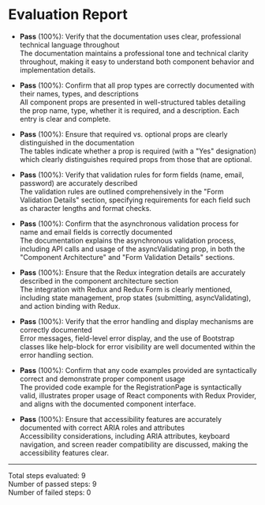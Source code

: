 # Evaluation Report

- **Pass** (100%): Verify that the documentation uses clear, professional technical language throughout  
  The documentation maintains a professional tone and technical clarity throughout, making it easy to understand both component behavior and implementation details.

- **Pass** (100%): Confirm that all prop types are correctly documented with their names, types, and descriptions  
  All component props are presented in well-structured tables detailing the prop name, type, whether it is required, and a description. Each entry is clear and complete.

- **Pass** (100%): Ensure that required vs. optional props are clearly distinguished in the documentation  
  The tables indicate whether a prop is required (with a "Yes" designation) which clearly distinguishes required props from those that are optional.

- **Pass** (100%): Verify that validation rules for form fields (name, email, password) are accurately described  
  The validation rules are outlined comprehensively in the "Form Validation Details" section, specifying requirements for each field such as character lengths and format checks.

- **Pass** (100%): Confirm that the asynchronous validation process for name and email fields is correctly documented  
  The documentation explains the asynchronous validation process, including API calls and usage of the asyncValidating prop, in both the "Component Architecture" and "Form Validation Details" sections.

- **Pass** (100%): Ensure that the Redux integration details are accurately described in the component architecture section  
  The integration with Redux and Redux Form is clearly mentioned, including state management, prop states (submitting, asyncValidating), and action binding with Redux.

- **Pass** (100%): Verify that the error handling and display mechanisms are correctly documented  
  Error messages, field-level error display, and the use of Bootstrap classes like help-block for error visibility are well documented within the error handling section.

- **Pass** (100%): Confirm that any code examples provided are syntactically correct and demonstrate proper component usage  
  The provided code example for the RegistrationPage is syntactically valid, illustrates proper usage of React components with Redux Provider, and aligns with the documented component interface.

- **Pass** (100%): Ensure that accessibility features are accurately documented with correct ARIA roles and attributes  
  Accessibility considerations, including ARIA attributes, keyboard navigation, and screen reader compatibility are discussed, making the accessibility features clear.

---

Total steps evaluated: 9  
Number of passed steps: 9  
Number of failed steps: 0